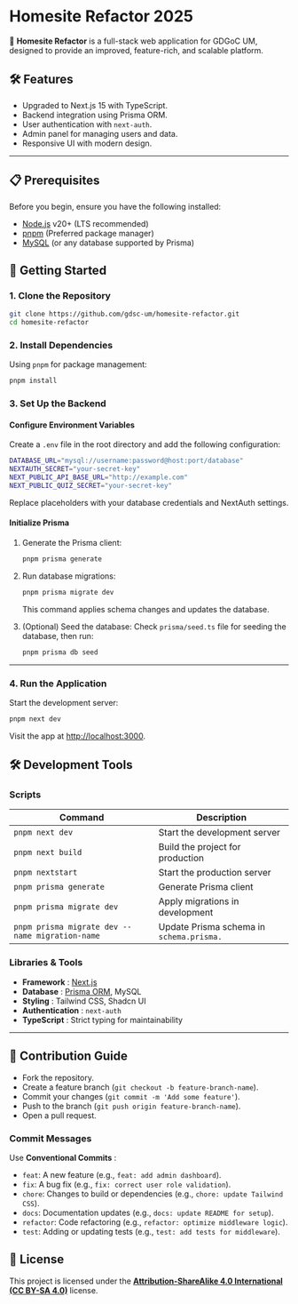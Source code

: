 # Homesite Refactor 2025

🚀 **Homesite Refactor** is a full-stack web application for GDGoC UM, designed to provide an improved, feature-rich, and scalable platform.

## 🛠 Features

* Upgraded to Next.js 15 with TypeScript.
* Backend integration using Prisma ORM.
* User authentication with `next-auth`.
* Admin panel for managing users and data.
* Responsive UI with modern design.

---

## 📋 Prerequisites

Before you begin, ensure you have the following installed:

* [Node.js](https://nodejs.org/) v20+ (LTS recommended)
* [pnpm](https://pnpm.io/) (Preferred package manager)
* [MySQL](https://www.mysql.com/) (or any database supported by Prisma)

## 🚀 Getting Started

### 1. Clone the Repository

```bash
git clone https://github.com/gdsc-um/homesite-refactor.git
cd homesite-refactor
```

### 2. Install Dependencies

Using `pnpm` for package management:

```bash
pnpm install
```

### 3. Set Up the Backend

#### Configure Environment Variables

Create a `.env` file in the root directory and add the following configuration:

```bash
DATABASE_URL="mysql://username:password@host:port/database"
NEXTAUTH_SECRET="your-secret-key"
NEXT_PUBLIC_API_BASE_URL="http://example.com"
NEXT_PUBLIC_QUIZ_SECRET="your-secret-key"
```

Replace placeholders with your database credentials and NextAuth settings.

#### Initialize Prisma

1. Generate the Prisma client:

   ```bash
   pnpm prisma generate
   ```
2. Run database migrations:

   ```bash
   pnpm prisma migrate dev
   ```

   This command applies schema changes and updates the database.
3. (Optional) Seed the database:
   Check `prisma/seed.ts` file for seeding the database, then run:

   ```bash
   pnpm prisma db seed
   ```

---

### 4. Run the Application

Start the development server:

```bash
pnpm next dev
```

Visit the app at [http://localhost:3000](http://localhost:3000).


## 🛠 Development Tools

### Scripts

| Command                                           | Description                                 |
| ------------------------------------------------- | ------------------------------------------- |
| `pnpm next dev`                                 | Start the development server                |
| `pnpm next build`                               | Build the project for production            |
| `pnpm nextstart`                                | Start the production server                 |
| `pnpm prisma generate`                          | Generate Prisma client                      |
| `pnpm prisma migrate dev`                       | Apply migrations in development             |
| `pnpm prisma migrate dev --name migration-name` | Update Prisma schema in `schema.prisma.` |

### Libraries & Tools

* **Framework** : [Next.js](https://nextjs.org/)
* **Database** : [Prisma ORM](https://www.prisma.io/), MySQL
* **Styling** : Tailwind CSS, Shadcn UI
* **Authentication** : `next-auth`
* **TypeScript** : Strict typing for maintainability

---

## 🤝 Contribution Guide

* Fork the repository.
* Create a feature branch (`git checkout -b feature-branch-name`).
* Commit your changes (`git commit -m 'Add some feature'`).
* Push to the branch (`git push origin feature-branch-name`).
* Open a pull request.

### Commit Messages

Use  **Conventional Commits** :

* `feat`: A new feature (e.g., `feat: add admin dashboard`).
* `fix`: A bug fix (e.g., `fix: correct user role validation`).
* `chore`: Changes to build or dependencies (e.g., `chore: update Tailwind CSS`).
* `docs`: Documentation updates (e.g., `docs: update README for setup`).
* `refactor`: Code refactoring (e.g., `refactor: optimize middleware logic`).
* `test`: Adding or updating tests (e.g., `test: add tests for middleware`).

## 📜 License

This project is licensed under the **[Attribution-ShareAlike 4.0 International (CC BY-SA 4.0)]()** license.
